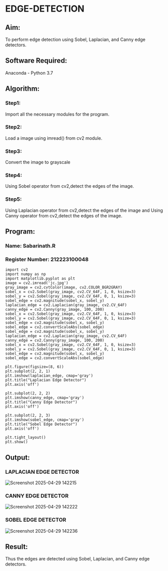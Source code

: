 # EDGE-DETECTION
## Aim:
To perform edge detection using Sobel, Laplacian, and Canny edge detectors.

## Software Required:
Anaconda - Python 3.7

## Algorithm:
### Step1:
Import all the necessary modules for the program.

### Step2:
Load a image using imread() from cv2 module.

### Step3:
Convert the image to grayscale

### Step4:
Using Sobel operator from cv2,detect the edges of the image.

### Step5:

Using Laplacian operator from cv2,detect the edges of the image and Using Canny operator from cv2,detect the edges of the image.

## Program:
### Name: Sabarinath.R
### Register Number: 212223100048
```
import cv2
import numpy as np
import matplotlib.pyplot as plt
image = cv2.imread('jc.jpg') 
gray_image = cv2.cvtColor(image, cv2.COLOR_BGR2GRAY)
sobel_x = cv2.Sobel(gray_image, cv2.CV_64F, 1, 0, ksize=3)  
sobel_y = cv2.Sobel(gray_image, cv2.CV_64F, 0, 1, ksize=3)  
sobel_edge = cv2.magnitude(sobel_x, sobel_y)  
laplacian_edge = cv2.Laplacian(gray_image, cv2.CV_64F) 
canny_edge = cv2.Canny(gray_image, 100, 200)  
sobel_x = cv2.Sobel(gray_image, cv2.CV_64F, 1, 0, ksize=3)
sobel_y = cv2.Sobel(gray_image, cv2.CV_64F, 0, 1, ksize=3)
sobel_edge = cv2.magnitude(sobel_x, sobel_y)
sobel_edge = cv2.convertScaleAbs(sobel_edge)
sobel_edge = cv2.magnitude(sobel_x, sobel_y)  
laplacian_edge = cv2.Laplacian(gray_image, cv2.CV_64F) 
canny_edge = cv2.Canny(gray_image, 100, 200)  
sobel_x = cv2.Sobel(gray_image, cv2.CV_64F, 1, 0, ksize=3)
sobel_y = cv2.Sobel(gray_image, cv2.CV_64F, 0, 1, ksize=3)
sobel_edge = cv2.magnitude(sobel_x, sobel_y)
sobel_edge = cv2.convertScaleAbs(sobel_edge)

plt.figure(figsize=(8, 6))
plt.subplot(2, 2, 1)
plt.imshow(laplacian_edge, cmap='gray')
plt.title("Laplacian Edge Detector")
plt.axis('off')

plt.subplot(2, 2, 2)
plt.imshow(canny_edge, cmap='gray')
plt.title("Canny Edge Detector")
plt.axis('off')

plt.subplot(2, 2, 3)
plt.imshow(sobel_edge, cmap='gray')  
plt.title("Sobel Edge Detector")
plt.axis('off')

plt.tight_layout()
plt.show()
```
## Output:
### LAPLACIAN EDGE DETECTOR
![Screenshot 2025-04-29 142215](https://github.com/user-attachments/assets/5e88ea17-7ee0-4a8c-8964-8c4bec75d8f6)


### CANNY EDGE DETECTOR
![Screenshot 2025-04-29 142222](https://github.com/user-attachments/assets/1f25e9a2-42fe-4507-a138-ccee97afaf83)


### SOBEL EDGE DETECTOR
![Screenshot 2025-04-29 142236](https://github.com/user-attachments/assets/c3a3bd16-7f83-46b8-a2b3-261514f426e4)

## Result:
Thus the edges are detected using Sobel, Laplacian, and Canny edge detectors.

